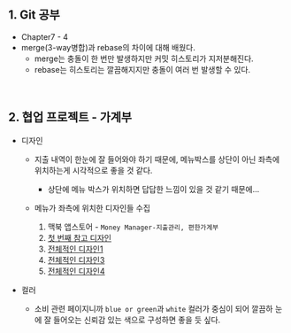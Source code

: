 ## 1. Git 공부

- Chapter7 - 4
- merge(3-way병합)과 rebase의 차이에 대해 배웠다.
  - merge는 충돌이 한 번만 발생하지만 커밋 히스토리가 지저분해진다.
  - rebase는 히스토리는 깔끔해지지만 충돌이 여러 번 발생할 수 있다.

<br/>

## 2. 협업 프로젝트 - 가계부
- 디자인 
  - 지출 내역이 한눈에 잘 들어와야 하기 때문에, 메뉴박스를 상단이 아닌 좌측에 위치하는게 시각적으로 좋을 것 같다.
    - 상단에 메뉴 박스가 위치하면 답답한 느낌이 있을 것 같기 때문에...
    
  - 메뉴가 좌측에 위치한 디자인들 수집
    1. 맥북 앱스토어 - `Money Manager-지출관리, 편한가계부`
    2. [첫 번째 참고 디자인](https://docs.tink.com/resources/getting-started/set-up-your-account)
    3. [전체적인 디자인1](https://www.pinterest.co.kr/pin/745345807063126326/)
    4. [전체적인 디자인3](https://www.pinterest.co.kr/pin/54254370499390161/)
    5. [전체적인 디자인4](https://www.pinterest.co.kr/pin/54254370499858299/)
    
    
 - 컬러
    - 소비 관련 페이지니까 `blue or green`과 `white` 컬러가 중심이 되어 깔끔하 눈에 잘 들어오는 신뢰감 있는 색으로 구성하면 좋을 듯 싶다.

